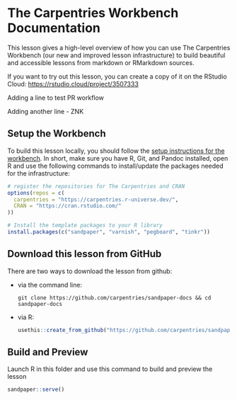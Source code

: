 # The Carpentries Workbench Documentation

This lesson gives a high-level overview of how you can use The Carpentries
Workbench (our new and improved lesson infrastructure) to build beautiful and
accessible lessons from markdown or RMarkdown sources.

If you want to try out this lesson, you can create a copy of it on the RStudio
Cloud: https://rstudio.cloud/project/3507333

Adding a line to test PR workflow

Adding another line - ZNK

## Setup the Workbench

To build this lesson locally, you should follow the [setup instructions for the
workbench](https://carpentries.github.io/sandpaper-docs/#overview). In short,
make sure you have R, Git, and Pandoc installed, open R and use the following
commands to install/update the packages needed for the infrastructure:

```r
# register the repositories for The Carpentries and CRAN
options(repos = c(
  carpentries = "https://carpentries.r-universe.dev/",
  CRAN = "https://cran.rstudio.com/"
))

# Install the template packages to your R library
install.packages(c("sandpaper", "varnish", "pegboard", "tinkr"))
```

## Download this lesson from GitHub

There are two ways to download the lesson from github:

 - via the command line: 
   ```
   git clone https://github.com/carpentries/sandpaper-docs && cd sandpaper-docs
   ```
 - via R: 
   ```r
   usethis::create_from_github("https://github.com/carpentries/sandpaper-docs/")
   ```

## Build and Preview

Launch R in this folder and use this command to build and preview the lesson

```r
sandpaper::serve()
```

[{sandpaper}]: https://carpentries.github.io/sandpaper/
